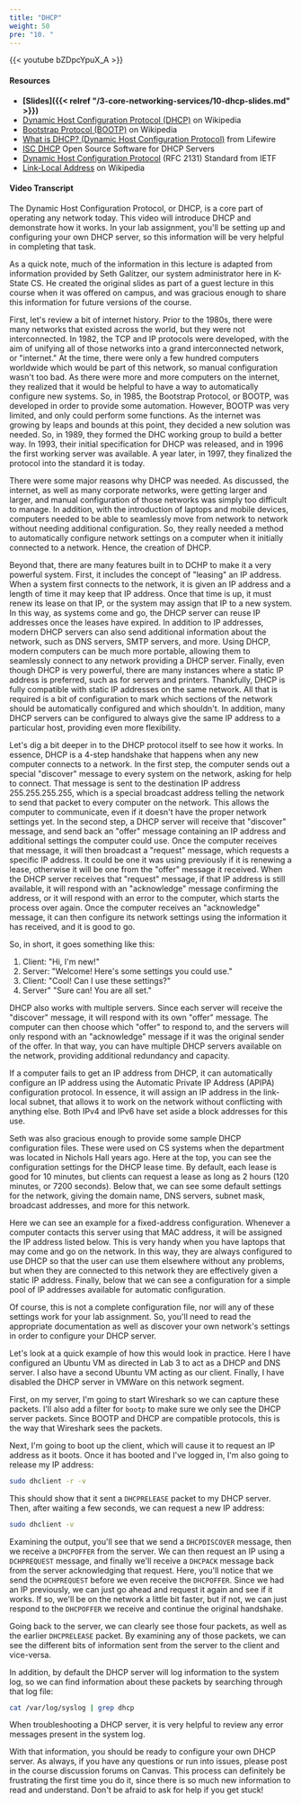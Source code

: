 ```yaml
---
title: "DHCP"
weight: 50
pre: "10. "
---
```


{{< youtube bZDpcYpuX_A >}}

#### Resources

* **[Slides]({{< relref "/3-core-networking-services/10-dhcp-slides.md" >}})**
* [Dynamic Host Configuration Protocol (DHCP)](https://en.wikipedia.org/wiki/Dynamic_Host_Configuration_Protocol) on Wikipedia
* [Bootstrap Protocol (BOOTP)](https://en.wikipedia.org/wiki/Bootstrap_Protocol) on Wikipedia
* [What is DHCP? (Dynamic Host Configuration Protocol)](https://www.lifewire.com/what-is-dhcp-2625848) from Lifewire
* [ISC DHCP](https://www.isc.org/downloads/dhcp/) Open Source Software for DHCP Servers
* [Dynamic Host Configuration Protocol](https://tools.ietf.org/html/rfc2131) (RFC 2131) Standard from IETF
* [Link-Local Address](https://en.wikipedia.org/wiki/Link-local_address) on Wikipedia

#### Video Transcript

The Dynamic Host Configuration Protocol, or DHCP, is a core part of operating any network today. This video will introduce DHCP and demonstrate how it works. In your lab assignment, you'll be setting up and configuring your own DHCP server, so this information will be very helpful in completing that task.

As a quick note, much of the information in this lecture is adapted from information provided by Seth Galitzer, our system administrator here in K-State CS. He created the original slides as part of a guest lecture in this course when it was offered on campus, and was gracious enough to share this information for future versions of the course.

First, let's review a bit of internet history. Prior to the 1980s, there were many networks that existed across the world, but they were not interconnected. In 1982, the TCP and IP protocols were developed, with the aim of unifying all of those networks into a grand interconnected network, or "internet." At the time, there were only a few hundred computers worldwide which would be part of this network, so manual configuration wasn't too bad. As there were more and more computers on the internet, they realized that it would be helpful to have a way to automatically configure new systems. So, in 1985, the Bootstrap Protocol, or BOOTP, was developed in order to provide some automation. However, BOOTP was very limited, and only could perform some functions. As the internet was growing by leaps and bounds at this point, they decided a new solution was needed. So, in 1989, they formed the DHC working group to build a better way. In 1993, their initial specification for DHCP was released, and in 1996 the first working server was available. A year later, in 1997, they finalized the protocol into the standard it is today.

There were some major reasons why DHCP was needed. As discussed, the internet, as well as many corporate networks, were getting larger and larger, and manual configuration of those networks was simply too difficult to manage. In addition, with the introduction of laptops and mobile devices, computers needed to be able to seamlessly move from network to network without needing additional configuration. So, they really needed a method to automatically configure network settings on a computer when it initially connected to a network. Hence, the creation of DHCP.

Beyond that, there are many features built in to DCHP to make it a very powerful system. First, it includes the concept of "leasing" an IP address. When a system first connects to the network, it is given an IP address and a length of time it may keep that IP address. Once that time is up, it must renew its lease on that IP, or the system may assign that IP to a new system. In this way, as systems come and go, the DHCP server can reuse IP addresses once the leases have expired. In addition to IP addresses, modern DHCP servers can also send additional information about the network, such as DNS servers, SMTP servers, and more. Using DHCP, modern computers can be much more portable, allowing them to seamlessly connect to any network providing a DHCP server. Finally, even though DHCP is very powerful, there are many instances where a static IP address is preferred, such as for servers and printers. Thankfully, DHCP is fully compatible with static IP addresses on the same network. All that is required is a bit of configuration to mark which sections of the network should be automatically configured and which shouldn't. In addition, many DHCP servers can be configured to always give the same IP address to a particular host, providing even more flexibility.

Let's dig a bit deeper in to the DHCP protocol itself to see how it works. In essence, DHCP is a 4-step handshake that happens when any new computer connects to a network. In the first step, the computer sends out a special "discover" message to every system on the network, asking for help to connect. That message is sent to the destination IP address 255.255.255.255, which is a special broadcast address telling the network to send that packet to every computer on the network. This allows the computer to communicate, even if it doesn't have the proper network settings yet. In the second step, a DHCP server will receive that "discover" message, and send back an "offer" message containing an IP address and additional settings the computer could use. Once the computer receives that message, it will then broadcast a "request" message, which requests a specific IP address. It could be one it was using previously if it is renewing a lease, otherwise it will be one from the "offer" message it received. When the DHCP server receives that "request" message, if that IP address is still available, it will respond with an "acknowledge" message confirming the address, or it will respond with an error to the computer, which starts the process over again. Once the computer receives an "acknowledge" message, it can then configure its network settings using the information it has received, and it is good to go.

So, in short, it goes something like this:

1. Client: "Hi, I'm new!"
1. Server: "Welcome! Here's some settings you could use."
1. Client: "Cool! Can I use these settings?"
1. Server" "Sure can! You are all set."

DHCP also works with multiple servers. Since each server will receive the "discover" message, it will respond with its own "offer" message. The computer can then choose which "offer" to respond to, and the servers will only respond with an "acknowledge" message if it was the original sender of the offer. In that way, you can have multiple DHCP servers available on the network, providing additional redundancy and capacity.

If a computer fails to get an IP address from DHCP, it can automatically configure an IP address using the Automatic Private IP Address (APIPA) configuration protocol. In essence, it will assign an IP address in the link-local subnet, that allows it to work on the network without conflicting with anything else. Both IPv4 and IPv6 have set aside a block addresses for this use.

Seth was also gracious enough to provide some sample DHCP configuration files. These were used on CS systems when the department was located in Nichols Hall years ago. Here at the top, you can see the configuration settings for the DHCP lease time. By default, each lease is good for 10 minutes, but clients can request a lease as long as 2 hours (120 minutes, or 7200 seconds). Below that, we can see some default settings for the network, giving the domain name, DNS servers, subnet mask, broadcast addresses, and more for this network.

Here we can see an example for a fixed-address configuration. Whenever a computer contacts this server using that MAC address, it will be assigned the IP address listed below. This is very handy when you have laptops that may come and go on the network. In this way, they are always configured to use DHCP so that the user can use them elsewhere without any problems, but when they are connected to this network they are effectively given a static IP address. Finally, below that we can see a configuration for a simple pool of IP addresses available for automatic configuration.

Of course, this is not a complete configuration file, nor will any of these settings work for your lab assignment. So, you'll need to read the appropriate documentation as well as discover your own network's settings in order to configure your DHCP server.

Let's look at a quick example of how this would look in practice. Here I have configured an Ubuntu VM as directed in Lab 3 to act as a DHCP and DNS server. I also have a second Ubuntu VM acting as our client. Finally, I have disabled the DHCP server in VMWare on this network segment.

First, on my server, I'm going to start Wireshark so we can capture these packets. I'll also add a filter for `bootp` to make sure we only see the DHCP server packets. Since BOOTP and DHCP are compatible protocols, this is the way that Wireshark sees the packets.

Next, I'm going to boot up the client, which will cause it to request an IP address as it boots. Once it has booted and I've logged in, I'm also going to release my IP address:

```bash
sudo dhclient -r -v
```

This should show that it sent a `DHCPRELEASE` packet to my DHCP server. Then, after waiting a few seconds, we can request a new IP address:

```bash
sudo dhclient -v
```

Examining the output, you'll see that we send a `DHCPDISCOVER` message, then we receive a `DHCPOFFER` from the server. We can then request an IP using a `DCHPREQUEST` message, and finally we'll receive a `DHCPACK` message back from the server acknowledging that request. Here, you'll notice that we send the `DCHPREQUEST` before we even receive the `DHCPOFFER`. Since we had an IP previously, we can just go ahead and request it again and see if it works. If so, we'll be on the network a little bit faster, but if not, we can just respond to the `DHCPOFFER` we receive and continue the original handshake.

Going back to the server, we can clearly see those four packets, as well as the earlier `DHCPRELEASE` packet. By examining any of those packets, we can see the different bits of information sent from the server to the client and vice-versa.

In addition, by default the DHCP server will log information to the system log, so we can find information about these packets by searching through that log file:

```bash
cat /var/log/syslog | grep dhcp
```

When troubleshooting a DHCP server, it is very helpful to review any error messages present in the system log.

With that information, you should be ready to configure your own DHCP server. As always, if you have any questions or run into issues, please post in the course discussion forums on Canvas. This process can definitely be frustrating the first time you do it, since there is so much new information to read and understand. Don't be afraid to ask for help if you get stuck!
